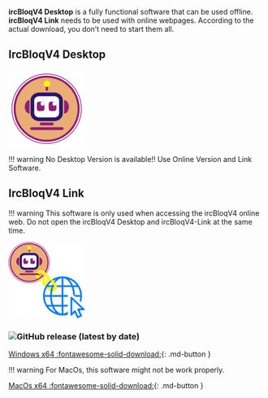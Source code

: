 **ircBloqV4 Desktop** is a fully functional software that can be used offline. **ircBloqV4 Link** needs to be used with online webpages. According to the actual download, you don’t need to start them all.

## IrcBloqV4 Desktop

![](assets/IrcBloq.png)

!!! warning
	No Desktop Version is available!! Use Online Version and Link Software.

## IrcBloqV4 Link

!!! warning
    This software is only used when accessing the ircBloqV4 online web. Do not open the ircBloqV4 Desktop and ircBloqV4-Link at the same time.

![](assets/IrcBloq-Link.png)

### ![GitHub release (latest by date)](https://img.shields.io/github/v/release/ircbloqcc/ircbloq-link-releases)

[Windows x64 :fontawesome-solid-download:](https://github.com/ircbloqcc/ircbloq-link-releases/releases/download/V4.1.9/ircBloqV4-Link.4.1.9.Setup.exe){: .md-button }

!!! warning
	For MacOs, this software might not be work properly.
	
[MacOs x64 :fontawesome-solid-download:](https://github.com/ircbloqcc/ircbloq-link-releases/releases/download/V4.1.7/ircBloqV4-Link.4.1.7.mac.x64.dmg){: .md-button }

